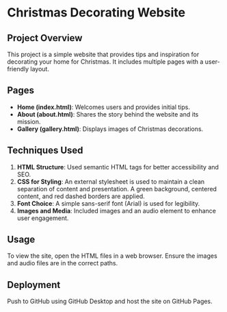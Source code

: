 # Christmas Decorating Website

## Project Overview
This project is a simple website that provides tips and inspiration for decorating your home for Christmas. It includes multiple pages with a user-friendly layout.

## Pages
- **Home (index.html)**: Welcomes users and provides initial tips.
- **About (about.html)**: Shares the story behind the website and its mission.
- **Gallery (gallery.html)**: Displays images of Christmas decorations.

## Techniques Used
1. **HTML Structure**: Used semantic HTML tags for better accessibility and SEO.
2. **CSS for Styling**: An external stylesheet is used to maintain a clean separation of content and presentation. A green background, centered content, and red dashed borders are applied.
3. **Font Choice**: A simple sans-serif font (Arial) is used for legibility.
4. **Images and Media**: Included images and an audio element to enhance user engagement.

## Usage
To view the site, open the HTML files in a web browser. Ensure the images and audio files are in the correct paths.

## Deployment
Push to GitHub using GitHub Desktop and host the site on GitHub Pages.